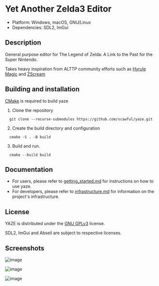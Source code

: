 # Yet Another Zelda3 Editor

- Platform: Windows, macOS, GNU/Linux
- Dependencies: SDL2, ImGui

## Description

General purpose editor for The Legend of Zelda: A Link to the Past for the Super Nintendo.

Takes heavy inspiration from ALTTP community efforts such as [Hyrule Magic](https://www.romhacking.net/utilities/200/) and [ZScream](https://github.com/Zarby89/ZScreamDungeon)

Building and installation
-------------------------
[CMake](http://www.cmake.org "CMake") is required to build yaze 

1. Clone the repository

```
  git clone --recurse-submodules https://github.com/scawful/yaze.git 
```

2. Create the build directory and configuration

```
  cmake -S . -B build
```

3. Build and run.

```
  cmake --build build
```

## Documentation

- For users, please refer to [getting_started.md](docs/getting-started.md) for instructions on how to use yaze.
- For developers, please refer to [infrastructure.md](docs/infrastructure.md) for information on the project's infrastructure.

License
--------
YAZE is distributed under the [GNU GPLv3](https://www.gnu.org/licenses/gpl-3.0.txt) license.

SDL2, ImGui and Abseil are subject to respective licenses.

Screenshots
--------
![image](https://user-images.githubusercontent.com/47263509/194669806-2b0da68d-9d38-4f52-bcce-c60ee861092c.png)

![image](https://github.com/scawful/yaze/assets/47263509/8913f7ff-6345-4295-ae05-782fd3949eb5)

![image](https://github.com/scawful/yaze/assets/47263509/e1cf3edb-a59e-4f0a-b4e0-d68925803e58)


